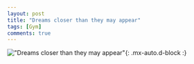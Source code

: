 ```yaml
---
layout: post
title: "Dreams closer than they may appear"
tags: [Gym]
comments: true
---
```


!["Dreams closer than they may appear"](/comics/12.png){: .mx-auto.d-block :}

